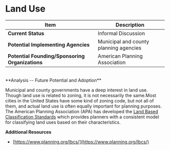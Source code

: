 # Land Use
| Item | Description |
| --- | --- |
| **Current Status** | Informal Discussion |
| **Potential Implementing Agencies** | Municipal and county planning agencies |
| **Potential Founding/Sponsoring Organizations** | American Planning Association |
<br>
**Analysis -- Future Potential and Adoption**

Municipal and county governments have a deep interest in land use. Though land use is related to zoning, it is not necessarily the same.Most cities in the United States have some kind of zoning code, but not all of them, and actual land use is often equally important for planning purposes. The American Planning Association (APA) has developed the [Land Based Classification Standards](https://www.planning.org/lbcs/) which provides planners with a consistent model for classifying land uses based on their characteristics.

**Additional Resources**

*   [https://www.planning.org/lbcs/](https://www.planning.org/lbcs/)
